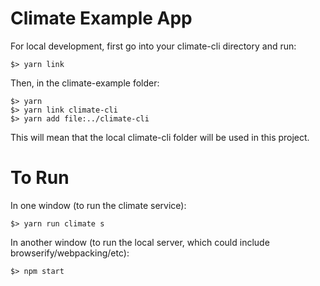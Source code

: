 # Climate Example App

For local development, first go into your climate-cli directory and run:
```
$> yarn link
```

Then, in the climate-example folder:
```
$> yarn
$> yarn link climate-cli
$> yarn add file:../climate-cli
```

This will mean that the local climate-cli folder will be used in this project.

# To Run

In one window (to run the climate service):
```
$> yarn run climate s
```

In another window (to run the local server, which could include browserify/webpacking/etc):
```
$> npm start
```